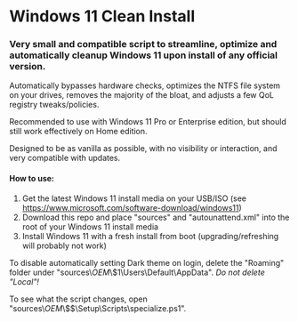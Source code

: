 # Windows 11 Clean Install

### Very small and compatible script to streamline, optimize and automatically cleanup Windows 11 upon install of any official version.

Automatically bypasses hardware checks, optimizes the NTFS file system on your drives, removes the majority of the bloat, and adjusts a few QoL registry tweaks/policies.

Recommended to use with Windows 11 Pro or Enterprise edition, but should still work effectively on Home edition.

Designed to be as vanilla as possible, with no visibility or interaction, and very compatible with updates.

#### How to use:
 1. Get the latest Windows 11 install media on your USB/ISO (see https://www.microsoft.com/software-download/windows11)
 2. Download this repo and place "sources" and "autounattend.xml" into the root of your Windows 11 install media
 3. Install Windows 11 with a fresh install from boot (upgrading/refreshing will probably not work)

To disable automatically setting Dark theme on login, delete the "Roaming" folder under "sources\\$OEM$\\$1\\Users\\Default\\AppData". _Do not delete "Local"!_

To see what the script changes, open "sources\\$OEM$\\$$\\Setup\\Scripts\\specialize.ps1".